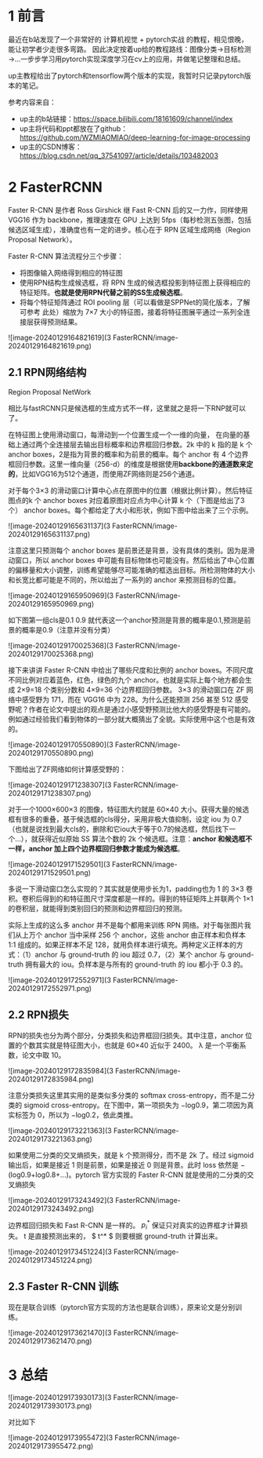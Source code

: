 # 1 前言

最近在b站发现了一个非常好的 计算机视觉 + pytorch实战 的教程，相见恨晚，能让初学者少走很多弯路。
因此决定按着up给的教程路线：图像分类→目标检测→…一步步学习用pytorch实现深度学习在cv上的应用，并做笔记整理和总结。

up主教程给出了pytorch和tensorflow两个版本的实现，我暂时只记录pytorch版本的笔记。

参考内容来自：

* up主的b站链接：https://space.bilibili.com/18161609/channel/index
* up主将代码和ppt都放在了github：https://github.com/WZMIAOMIAO/deep-learning-for-image-processing
* up主的CSDN博客：https://blog.csdn.net/qq_37541097/article/details/103482003

# 2 FasterRCNN

Faster R-CNN 是作者 Ross Girshick 继 Fast R-CNN 后的又一力作，同样使用 VGG16 作为 backbone，推理速度在 GPU 上达到 5fps（每秒检测五张图，包括候选区域生成），准确度也有一定的进步。核心在于 RPN 区域生成网络（Region Proposal Network）。

Faster R-CNN 算法流程分三个步骤：

* 将图像输入网络得到相应的特征图
* 使用RPN结构生成候选框，将 RPN 生成的候选框投影到特征图上获得相应的特征矩阵。**也就是使用RPN代替之前的SS生成候选框**。
* 将每个特征矩阵通过 ROI pooling 层（可以看做是SPPNet的简化版本，了解可参考 此处）缩放为 7×7 大小的特征图，接着将特征图展平通过一系列全连接层获得预测结果。

![image-20240129164821619](3 FasterRCNN/image-20240129164821619.png)

## 2.1 RPN网络结构

Region Proposal NetWork

相比与fastRCNN只是候选框的生成方式不一样，这里就之是将一下RNP就可以了。

在特征图上使用滑动窗口，每滑动到一个位置生成一个一维的向量， 在向量的基础上通过两个全连接层去输出目标概率和边界框回归参数。2k 中的 k 指的是 k 个 anchor boxes，2是指为背景的概率和为前景的概率。每个 anchor 有 4 个边界框回归参数。这里一维向量（256-d）的维度是根据使用**backbone的通道数来定的**，比如VGG16为512个通道，而使用ZF网络则是256个通道。

对于每个3×3 的滑动窗口计算中心点在原图中的位置（根据比例计算）。然后特征图点的k 个 anchor boxes 对应着原图对应点为中心计算 k 个（下图是给出了3个） anchor boxes。每个都给定了大小和形状，例如下图中给出来了三个示例。

![image-20240129165631137](3 FasterRCNN/image-20240129165631137.png)

注意这里只预测每个 anchor boxes 是前景还是背景，没有具体的类别。因为是滑动窗口，所以 anchor boxes 中可能有目标物体也可能没有。然后给出了中心位置的偏移量和大小调整，训练希望能够尽可能准确的框选出目标。所检测物体的大小和长宽比都可能是不同的，所以给出了一系列的 anchor 来预测目标的位置。

![image-20240129165950969](3 FasterRCNN/image-20240129165950969.png)

如下图第一组cls是0.1 0.9 就代表这一个anchor预测是背景的概率是0.1,预测是前景的概率是0.9（注意并没有分类）

![image-20240129170025368](3 FasterRCNN/image-20240129170025368.png)

接下来讲讲 Faster R-CNN 中给出了哪些尺度和比例的 anchor boxes。不同尺度不同比例对应着蓝色，红色，绿色的九个 anchor。也就是实际上每个地方都会生成 2×9=18 个类别分数和 4×9=36 个边界框回归参数。 3×3 的滑动窗口在 ZF 网络中感受野为 171，而在 VGG16 中为 228。为什么还能预测 256 甚至 512 感受野呢？作者在论文中提出的观点是通过小感受野预测比他大的感受野是有可能的。例如通过经验我们看到物体的一部分就大概猜出了全貌。实际使用中这个也是有效的。

![image-20240129170550890](3 FasterRCNN/image-20240129170550890.png)

下图给出了ZF网络如何计算感受野的：

![image-20240129171238307](3 FasterRCNN/image-20240129171238307.png)

对于一个1000×600×3 的图像，特征图大约就是 60×40 大小。获得大量的候选框有很多的重叠，基于候选框的cls得分，采用非极大值抑制，设定 iou 为 0.7（也就是说找到最大cls的，删除和它iou大于等于0.7的候选框，然后找下一个…），就获得近似原始 SS 算法个数的 2k 个候选框。注意：**anchor 和候选框不一样，anchor 加上四个边界框回归参数才能成为候选框**。

![image-20240129171529501](3 FasterRCNN/image-20240129171529501.png)

多说一下滑动窗口怎么实现的？其实就是使用步长为1，padding也为 1 的 3×3 卷积。卷积后得到的和特征图尺寸深度都是一样的。得到的特征矩阵上并联两个 1×1 的卷积层，就能得到类别回归的预测和边界框回归的预测。

实际上生成的这么多 anchor 并不是每个都用来训练 RPN 网络。对于每张图片我们从上万个 anchor 当中采样 256 个 anchor，这些 anchor 由正样本和负样本 1:1 组成的。如果正样本不足 128，就用负样本进行填充。两种定义正样本的方式：（1）anchor 与 ground-truth 的 iou 超过 0.7，（2）某个 anchor 与 ground-truth 拥有最大的 iou。负样本是与所有的 ground-truth 的 iou 都小于 0.3 的。

![image-20240129172552971](3 FasterRCNN/image-20240129172552971.png)

## 2.2 RPN损失

RPN的损失也分为两个部分，分类损失和边界框回归损失。其中注意，anchor 位置的个数其实就是特征图大小，也就是 60×40 近似于 2400。 λ 是一个平衡系数，论文中取 10。

![image-20240129172835984](3 FasterRCNN/image-20240129172835984.png)

注意分类损失这里其实用的是类似多分类的 softmax cross-entropy，而不是二分类的 sigmoid cross-entropy。在下图中，第一项损失为 −log0.9，第二项因为真实标签为 0，所以为  −log0.2，依此类推。

![image-20240129173221363](3 FasterRCNN/image-20240129173221363.png)

如果使用二分类的交叉熵损失，就是 k 个预测得分，而不是 2k 了。经过 sigmoid 输出后，如果是接近 1 则是前景，如果是接近 0 则是背景。此时 loss 依然是 −(log0.9+log0.8+...)。pytorch 官方实现的 Faster R-CNN 就是使用的二分类的交叉熵损失

![image-20240129173243492](3 FasterRCNN/image-20240129173243492.png)

边界框回归损失和 Fast R-CNN 是一样的。 $p_i^*$  保证只对真实的边界框才计算损失。 t 是直接预测出来的， $ t^* $ 则要根据 ground-truth 计算出来。

![image-20240129173451224](3 FasterRCNN/image-20240129173451224.png)

## 2.3 Faster R-CNN 训练

现在是联合训练（pytorch官方实现的方法也是联合训练），原来论文是分别训练。

![image-20240129173621470](3 FasterRCNN/image-20240129173621470.png)

# 3 总结

![image-20240129173930173](3 FasterRCNN/image-20240129173930173.png)

对比如下

![image-20240129173955472](3 FasterRCNN/image-20240129173955472.png)